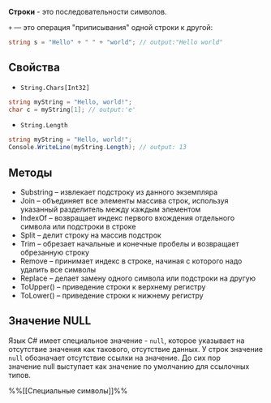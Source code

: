 **Строки** - это последовательности символов.

`+` — это операция "приписывания" одной строки к другой:
```cs
string s = "Hello" + " " + "world"; // output:"Hello world"
```
## Свойства

- `String.Chars[Int32]`
```cs
string myString = "Hello, world!";
char c = myString[1]; // output:'e'
```
- `String.Length`
```cs
string myString = "Hello, world!";
Console.WriteLine(myString.Length); // output: 13
```
## Методы

- Substring – извлекает подстроку из данного экземпляра
- Join – объединяет все элементы массива строк, используя указанный разделитель между каждым элементом
- IndexOf – возвращает индекс первого вхождения отдельного символа или подстроки в строке
- Split – делит строку на массив подстрок
- Trim – обрезает начальные и конечные пробелы и возвращает обрезанную строку
- Remove – принимает индекс в строке, начиная с которого надо удалить все символы
- Replace – делает замену одного символа или подстроки на другую
- ToUpper() – приведение строки к верхнему регистру
- ToLower() – приведение строки к нижнему регистру

## Значение NULL

Язык C# имеет специальное значение - `null`, которое указывает на отсутствие значения как такового, отсутствие данных. У строк значение `null` обозначает отсутствие ссылки на значение. До сих пор значение null выступает как значение по умолчанию для ссылочных типов.

%%[[Специальные символы]]%%